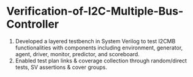 # Verification-of-I2C-Multiple-Bus-Controller

1. Developed a layered testbench in System Verilog to test I2CMB functionalities with components including environment, generator, agent, driver, monitor, predictor, and scoreboard.
2. Enabled test plan links & coverage collection through random/direct tests, SV assertions & cover groups.
